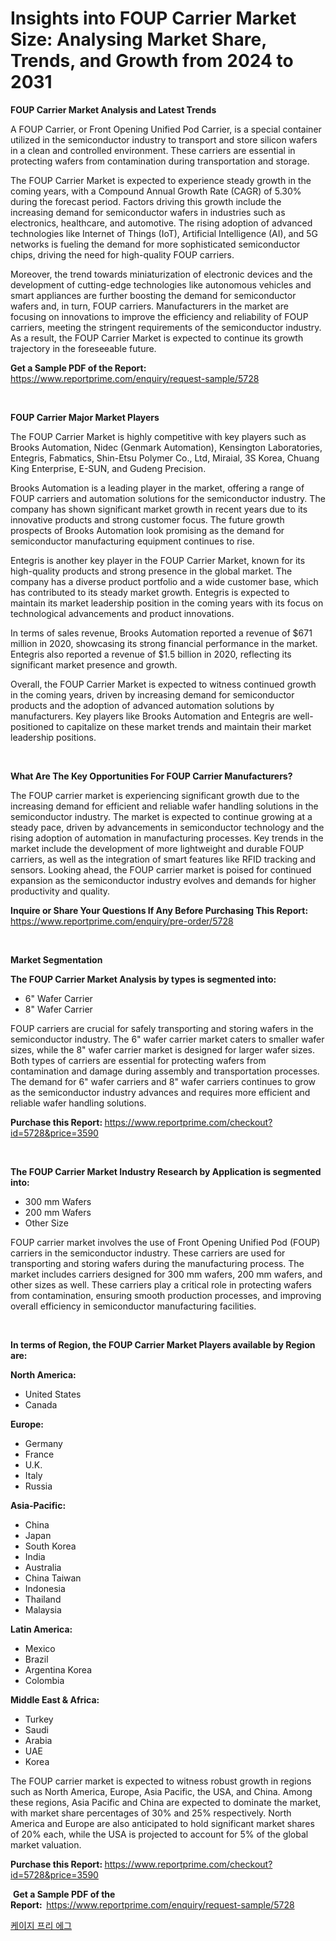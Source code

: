 <p><h1>Insights into FOUP Carrier Market Size: Analysing Market Share, Trends, and Growth from 2024 to 2031</h1></p><p><strong>FOUP Carrier Market Analysis and Latest Trends</strong></p>
<p><p>A FOUP Carrier, or Front Opening Unified Pod Carrier, is a special container utilized in the semiconductor industry to transport and store silicon wafers in a clean and controlled environment. These carriers are essential in protecting wafers from contamination during transportation and storage.</p><p>The FOUP Carrier Market is expected to experience steady growth in the coming years, with a Compound Annual Growth Rate (CAGR) of 5.30% during the forecast period. Factors driving this growth include the increasing demand for semiconductor wafers in industries such as electronics, healthcare, and automotive. The rising adoption of advanced technologies like Internet of Things (IoT), Artificial Intelligence (AI), and 5G networks is fueling the demand for more sophisticated semiconductor chips, driving the need for high-quality FOUP carriers.</p><p>Moreover, the trend towards miniaturization of electronic devices and the development of cutting-edge technologies like autonomous vehicles and smart appliances are further boosting the demand for semiconductor wafers and, in turn, FOUP carriers. Manufacturers in the market are focusing on innovations to improve the efficiency and reliability of FOUP carriers, meeting the stringent requirements of the semiconductor industry. As a result, the FOUP Carrier Market is expected to continue its growth trajectory in the foreseeable future.</p></p>
<p><strong>Get a Sample PDF of the Report:&nbsp;</strong> <a href="https://www.reportprime.com/enquiry/request-sample/5728">https://www.reportprime.com/enquiry/request-sample/5728</a></p>
<p>&nbsp;</p>
<p><strong>FOUP Carrier Major Market Players</strong></p>
<p><p>The FOUP Carrier Market is highly competitive with key players such as Brooks Automation, Nidec (Genmark Automation), Kensington Laboratories, Entegris, Fabmatics, Shin-Etsu Polymer Co., Ltd, Miraial, 3S Korea, Chuang King Enterprise, E-SUN, and Gudeng Precision.</p><p>Brooks Automation is a leading player in the market, offering a range of FOUP carriers and automation solutions for the semiconductor industry. The company has shown significant market growth in recent years due to its innovative products and strong customer focus. The future growth prospects of Brooks Automation look promising as the demand for semiconductor manufacturing equipment continues to rise.</p><p>Entegris is another key player in the FOUP Carrier Market, known for its high-quality products and strong presence in the global market. The company has a diverse product portfolio and a wide customer base, which has contributed to its steady market growth. Entegris is expected to maintain its market leadership position in the coming years with its focus on technological advancements and product innovations.</p><p>In terms of sales revenue, Brooks Automation reported a revenue of $671 million in 2020, showcasing its strong financial performance in the market. Entegris also reported a revenue of $1.5 billion in 2020, reflecting its significant market presence and growth.</p><p>Overall, the FOUP Carrier Market is expected to witness continued growth in the coming years, driven by increasing demand for semiconductor products and the adoption of advanced automation solutions by manufacturers. Key players like Brooks Automation and Entegris are well-positioned to capitalize on these market trends and maintain their market leadership positions.</p></p>
<p>&nbsp;</p>
<p><strong>What Are The Key Opportunities For FOUP Carrier Manufacturers?</strong></p>
<p><p>The FOUP carrier market is experiencing significant growth due to the increasing demand for efficient and reliable wafer handling solutions in the semiconductor industry. The market is expected to continue growing at a steady pace, driven by advancements in semiconductor technology and the rising adoption of automation in manufacturing processes. Key trends in the market include the development of more lightweight and durable FOUP carriers, as well as the integration of smart features like RFID tracking and sensors. Looking ahead, the FOUP carrier market is poised for continued expansion as the semiconductor industry evolves and demands for higher productivity and quality.</p></p>
<p><strong>Inquire or Share Your Questions If Any Before Purchasing This Report:</strong> <a href="https://www.reportprime.com/enquiry/pre-order/5728">https://www.reportprime.com/enquiry/pre-order/5728</a></p>
<p>&nbsp;</p>
<p><strong>Market Segmentation</strong></p>
<p><strong>The FOUP Carrier Market Analysis by types is segmented into:</strong></p>
<p><ul><li>6" Wafer Carrier</li><li>8" Wafer Carrier</li></ul></p>
<p><p>FOUP carriers are crucial for safely transporting and storing wafers in the semiconductor industry. The 6" wafer carrier market caters to smaller wafer sizes, while the 8" wafer carrier market is designed for larger wafer sizes. Both types of carriers are essential for protecting wafers from contamination and damage during assembly and transportation processes. The demand for 6" wafer carriers and 8" wafer carriers continues to grow as the semiconductor industry advances and requires more efficient and reliable wafer handling solutions.</p></p>
<p><strong>Purchase this Report:&nbsp;</strong><a href="https://www.reportprime.com/checkout?id=5728&price=3590">https://www.reportprime.com/checkout?id=5728&price=3590</a></p>
<p>&nbsp;</p>
<p><strong>The FOUP Carrier Market Industry Research by Application is segmented into:</strong></p>
<p><ul><li>300 mm Wafers</li><li>200 mm Wafers</li><li>Other Size</li></ul></p>
<p><p>FOUP carrier market involves the use of Front Opening Unified Pod (FOUP) carriers in the semiconductor industry. These carriers are used for transporting and storing wafers during the manufacturing process. The market includes carriers designed for 300 mm wafers, 200 mm wafers, and other sizes as well. These carriers play a critical role in protecting wafers from contamination, ensuring smooth production processes, and improving overall efficiency in semiconductor manufacturing facilities.</p></p>
<p>&nbsp;</p>
<p><strong>In terms of Region, the FOUP Carrier Market Players available by Region are:</strong></p>
<p>
    <p> <strong> North America: </strong>
        <ul>
            <li>United States</li>
            <li>Canada</li>
        </ul>
        </p> 
    <p> <strong> Europe: </strong>
        <ul>
            <li>Germany</li>
            <li>France</li>
            <li>U.K.</li>
            <li>Italy</li>
            <li>Russia</li>
        </ul>
        </p> 
    <p> <strong> Asia-Pacific: </strong>
        <ul>
            <li>China</li>
            <li>Japan</li>
            <li>South Korea</li>
            <li>India</li>
            <li>Australia</li>
            <li>China Taiwan</li>
            <li>Indonesia</li>
            <li>Thailand</li>
            <li>Malaysia</li>
        </ul>
        </p> 
    <p> <strong> Latin America: </strong>
        <ul>
            <li>Mexico</li>
            <li>Brazil</li>
            <li>Argentina Korea</li>
            <li>Colombia</li>
        </ul>
        </p> 
    <p> <strong> Middle East & Africa: </strong>
        <ul>
            <li>Turkey</li>
            <li>Saudi</li>
            <li>Arabia</li>
            <li>UAE</li>
            <li>Korea</li>
        </ul>
    </p>
    </p>
<p><p>The FOUP carrier market is expected to witness robust growth in regions such as North America, Europe, Asia Pacific, the USA, and China. Among these regions, Asia Pacific and China are expected to dominate the market, with market share percentages of 30% and 25% respectively. North America and Europe are also anticipated to hold significant market shares of 20% each, while the USA is projected to account for 5% of the global market valuation.</p></p>
<p><strong>Purchase this Report: </strong><a href="https://www.reportprime.com/checkout?id=5728&price=3590">https://www.reportprime.com/checkout?id=5728&price=3590</a></p>
<p>&nbsp;<strong>Get a Sample PDF of the Report:&nbsp;&nbsp;</strong><a href="https://www.reportprime.com/enquiry/request-sample/5728">https://www.reportprime.com/enquiry/request-sample/5728</a></p>
<p><strong></strong></p>
<p><p><a href="https://github.com/jntpkh496620/Market-Research-Report-List-1/blob/main/334275014601.md">케이지 프리 에그</a></p></p>